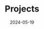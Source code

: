 ---
title: 'Projects'
date: 2024-05-19
type: landing

design:
  # Section spacing
  spacing: '5rem'

# Page sections
sections:
  - block: collection
    content:
      title: Selected Projects
      text: Here are a selection of projects that I have worked on over the past 2 years.
      text: test
      filters:
        folders:
          - project
    design:
      view: article-grid
      fill_image: false
      columns: 2
      date_format: 'January 2006'
---